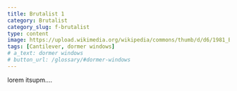 ```yaml
---
title: Brutalist 1
category: Brutalist
category_slug: f-brutalist
type: content
image: https://upload.wikimedia.org/wikipedia/commons/thumb/d/d6/1981_BostonCityHall_byLebovich8_HABS_MA1176.jpg/1024px-1981_BostonCityHall_byLebovich8_HABS_MA1176.jpg
tags: [Cantilever, dormer windows]
# a_text: dormer windows
# button_url: /glossary/#dormer-windows
---
```


lorem itsupm....
